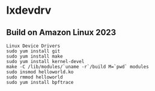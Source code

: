 # lxdevdrv

## Build on Amazon Linux 2023
```
Linux Device Drivers
sudo yum install git
sudo yum install make
sudo yum install kernel-devel
make -C /lib/modules/`uname -r`/build M=`pwd` modules
sudo insmod helloworld.ko
sudo rmmod helloworld
sudo yum install bpftrace

```
